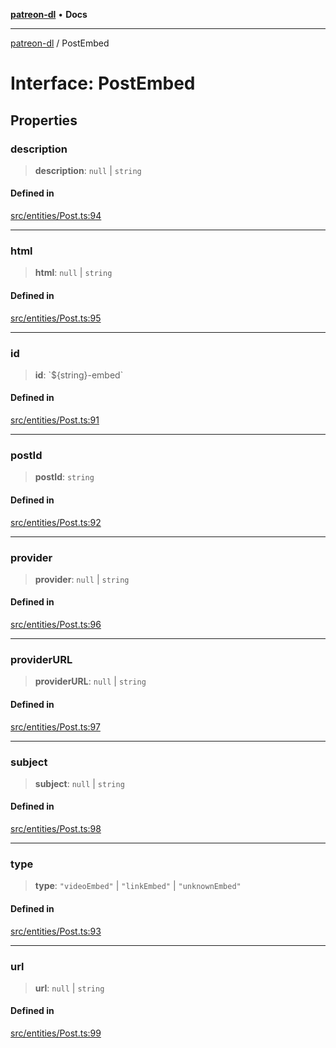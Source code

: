 [**patreon-dl**](../README.md) • **Docs**

***

[patreon-dl](../README.md) / PostEmbed

# Interface: PostEmbed

## Properties

### description

> **description**: `null` \| `string`

#### Defined in

[src/entities/Post.ts:94](https://github.com/patrickkfkan/patreon-dl/blob/794996b6269a4df0afea77da4d86f16365f2adf5/src/entities/Post.ts#L94)

***

### html

> **html**: `null` \| `string`

#### Defined in

[src/entities/Post.ts:95](https://github.com/patrickkfkan/patreon-dl/blob/794996b6269a4df0afea77da4d86f16365f2adf5/src/entities/Post.ts#L95)

***

### id

> **id**: \`$\{string\}-embed\`

#### Defined in

[src/entities/Post.ts:91](https://github.com/patrickkfkan/patreon-dl/blob/794996b6269a4df0afea77da4d86f16365f2adf5/src/entities/Post.ts#L91)

***

### postId

> **postId**: `string`

#### Defined in

[src/entities/Post.ts:92](https://github.com/patrickkfkan/patreon-dl/blob/794996b6269a4df0afea77da4d86f16365f2adf5/src/entities/Post.ts#L92)

***

### provider

> **provider**: `null` \| `string`

#### Defined in

[src/entities/Post.ts:96](https://github.com/patrickkfkan/patreon-dl/blob/794996b6269a4df0afea77da4d86f16365f2adf5/src/entities/Post.ts#L96)

***

### providerURL

> **providerURL**: `null` \| `string`

#### Defined in

[src/entities/Post.ts:97](https://github.com/patrickkfkan/patreon-dl/blob/794996b6269a4df0afea77da4d86f16365f2adf5/src/entities/Post.ts#L97)

***

### subject

> **subject**: `null` \| `string`

#### Defined in

[src/entities/Post.ts:98](https://github.com/patrickkfkan/patreon-dl/blob/794996b6269a4df0afea77da4d86f16365f2adf5/src/entities/Post.ts#L98)

***

### type

> **type**: `"videoEmbed"` \| `"linkEmbed"` \| `"unknownEmbed"`

#### Defined in

[src/entities/Post.ts:93](https://github.com/patrickkfkan/patreon-dl/blob/794996b6269a4df0afea77da4d86f16365f2adf5/src/entities/Post.ts#L93)

***

### url

> **url**: `null` \| `string`

#### Defined in

[src/entities/Post.ts:99](https://github.com/patrickkfkan/patreon-dl/blob/794996b6269a4df0afea77da4d86f16365f2adf5/src/entities/Post.ts#L99)
